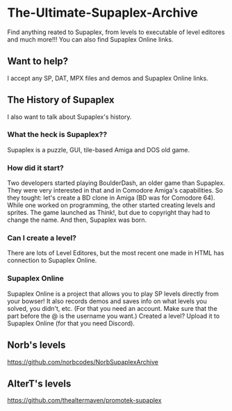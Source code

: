 # The-Ultimate-Supaplex-Archive
Find anything reated to Supaplex, from levels to executable of level editores and much more!!! You can also find Supaplex Online links.
## Want to help?
I accept any SP, DAT, MPX files and demos and Supaplex Online links. 
## The History of Supaplex
I also want to talk about Supaplex's history. 
### What the heck is Supaplex?? 
Supaplex is a puzzle, GUI, tile-based Amiga and DOS old game.
### How did it start? 
Two developers started playing BoulderDash, an older game than Supaplex. They were very interested in that and in Comodore Amiga's capabilities. So they tought: let's create a BD clone in Amiga (BD was for Comodore 64).
While one worked on programming, the other started creating levels and sprites. The game launched as Think!, but due to copyright thay had to change the name. And then, Supaplex was born. 
### Can I create a level? 
There are lots of Level Editores, but the most recent one made in HTML has connection to Supaplex Online. 
### Supaplex Online
Supaplex Online is a project that allows you to play SP levels directly from your bowser! It also records demos and saves info on what levels you solved, you didn't, etc. (For that you need an account. Make sure that the part before the @ is the username you want.)
Created a level? Upload it to Supaplex Online (for that you need Discord). 
## Norb's levels
https://github.com/norbcodes/NorbSupaplexArchive 
## AlterT's levels
https://github.com/thealtermaven/promotek-supaplex
